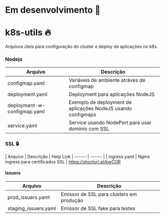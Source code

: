 # Em desenvolvimento :wrench:
# k8s-utils :fire:
Arquivos úteis para configuração do cluster e deploy de aplicações no k8s.

### Nodejs 

| Arquivo | Descrição |
| ------ | ------ |
| configmap.yaml | Variáveis de ambiente atráves de configmap |
| deployment.yaml | Deployment para aplicações NodeJS |
| deployment-w-configmap.yaml | Exemplo de deployment de aplicações NodeJS usando configmaps |
| service.yaml | Service usando NodePort para usar dominio com SSL |

### SSL :lock:

| Arquivo | Descrição | Help Link
| ------ | ------ |
| ingress.yaml | Nginx ingress para certificados SSL | https://shorturl.at/kwCOR

#### Issuers

| Arquivo | Descrição |
| ------ | ------ |
| prod_issuers.yaml | Emissor de SSL para clusters em produção |
| staging_issuers.yaml | Emissor de SSL fake para testes |

